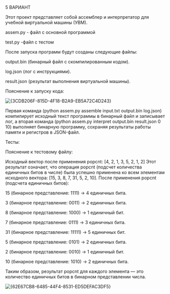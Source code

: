 5 ВАРИАНТ

Этот проект представляет собой ассемблер и интерпретатор для учебной виртуальной машины (УВМ).

assem.py - файл с основной программой

test.py -файл с тестом


После запуска программ будут созданы следующие файлы:

output.bin (бинарный файл с скомпилированным кодом).

log.json (лог с инструкциями).

result.json (результат выполнения виртуальной машины).

Пояснение к запуску кода:

![{3CDB206F-815D-4F18-B2A9-EB5A72C4D243}](https://github.com/user-attachments/assets/5c664c20-103b-4d6d-9f25-6d60f578540b)


Первая команда (python assem.py assemble input.txt output.bin log.json) компилирует исходный текст программы в бинарный файл и записывает лог, а вторая команда (python assem.py interpret output.bin result.json 0 10) выполняет бинарную программу, сохраняя результаты работы памяти и регистров в JSON-файл.

Тесты:



Пояснение к тестовому файлу:

Исходный вектор после применения popcnt: [4, 2, 1, 3, 5, 2, 1, 2]
Этот результат означает, что операция popcnt (подсчет количества единичных битов в числе) была успешно применена ко всем элементам исходного вектора: [15, 3, 8, 7, 31, 5, 2, 10].
После применения popcnt (подсчета единичных битов):

15 (бинарное представление: 1111) → 4 единичных бита.

3 (бинарное представление: 0011) → 2 единичных бита.

8 (бинарное представление: 1000) → 1 единичный бит.

7 (бинарное представление: 0111) → 3 единичных бита.

31 (бинарное представление: 11111) → 5 единичных бит.

5 (бинарное представление: 0101) → 2 единичных бита.

2 (бинарное представление: 0010) → 1 единичный бит.

10 (бинарное представление: 1010) → 2 единичных бита.

Таким образом, результат popcnt для каждого элемента — это количество единичных битов в бинарном представлении числа.

![{62E67CB8-6485-44F4-8531-ED5DEFAC3DF5}](https://github.com/user-attachments/assets/11161e51-e54e-4d52-90ec-95e3caa254be)
